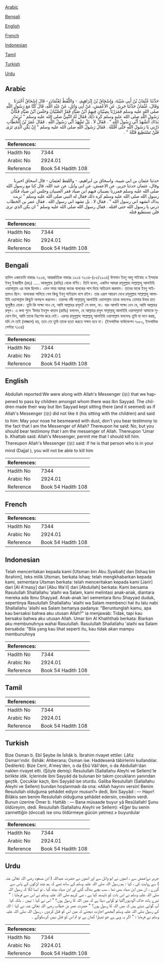 [Arabic](#arabic)

[Bengali](#bengali)

[English](#english)

[French](#french)

[Indonesian](#indonesian)

[Tamil](#tamil)

[Turkish](#turkish)

[Urdu](#urdu)

## Arabic


<div dir="rtl" lang="ar" style={{fontSize:'larger',backgroundColor:'#f8f9fa',padding:20}}>
حَدَّثَنَا عُثْمَانُ بْنُ أَبِي شَيْبَةَ، وَإِسْحَاقُ بْنُ إِبْرَاهِيمَ، - وَاللَّفْظُ لِعُثْمَانَ - قَالَ إِسْحَاقُ أَخْبَرَنَا وَقَالَ، عُثْمَانُ حَدَّثَنَا جَرِيرٌ، عَنِ الأَعْمَشِ، عَنْ أَبِي وَائِلٍ، عَنْ عَبْدِ اللَّهِ، قَالَ كُنَّا مَعَ رَسُولِ اللَّهِ صلى الله عليه وسلم فَمَرَرْنَا بِصِبْيَانٍ فِيهِمُ ابْنُ صَيَّادٍ فَفَرَّ الصِّبْيَانُ وَجَلَسَ ابْنُ صَيَّادٍ فَكَأَنَّ رَسُولَ اللَّهِ صلى الله عليه وسلم كَرِهَ ذَلِكَ فَقَالَ لَهُ النَّبِيُّ صلى الله عليه وسلم ‏"‏ تَرِبَتْ يَدَاكَ أَتَشْهَدُ أَنِّي رَسُولُ اللَّهِ ‏"‏ ‏.‏ فَقَالَ لاَ ‏.‏ بَلْ تَشْهَدُ أَنِّي رَسُولُ اللَّهِ ‏.‏ فَقَالَ عُمَرُ بْنُ الْخَطَّابِ ذَرْنِي يَا رَسُولَ اللَّهِ حَتَّى أَقْتُلَهُ ‏.‏ فَقَالَ رَسُولُ اللَّهِ صلى الله عليه وسلم ‏"‏ إِنْ يَكُنِ الَّذِي تَرَى فَلَنْ تَسْتَطِيعَ قَتْلَهُ ‏"‏ ‏.‏
</div>
<div style={{backgroundColor:'#f8f9fa',padding:20, marginBottom: 10}}><table> <thead> <tr> <th>References:</th> <th></th> </tr> </thead> <tbody><tr><td>Hadith No</td><td>7344</td></tr><tr><td>Arabic No</td><td>2924.01</td></tr><tr><td>Reference</td><td>Book 54 Hadith 108</td></tr></tbody></table></div>


<div dir="rtl" lang="ar" style={{fontSize:'larger',backgroundColor:'#f8f9fa',padding:20}}>
حدثنا عثمان بن ابي شيبة، واسحاق بن ابراهيم، - واللفظ لعثمان - قال اسحاق اخبرنا وقال، عثمان حدثنا جرير، عن الاعمش، عن ابي وايل، عن عبد الله، قال كنا مع رسول الله صلى الله عليه وسلم فمررنا بصبيان فيهم ابن صياد ففر الصبيان وجلس ابن صياد فكان رسول الله صلى الله عليه وسلم كره ذلك فقال له النبي صلى الله عليه وسلم " تربت يداك اتشهد اني رسول الله " . فقال لا . بل تشهد اني رسول الله . فقال عمر بن الخطاب ذرني يا رسول الله حتى اقتله . فقال رسول الله صلى الله عليه وسلم " ان يكن الذي ترى فلن تستطيع قتله
</div>
<div style={{backgroundColor:'#f8f9fa',padding:20, marginBottom: 10}}><table> <thead> <tr> <th>References:</th> <th></th> </tr> </thead> <tbody><tr><td>Hadith No</td><td>7344</td></tr><tr><td>Arabic No</td><td>2924.01</td></tr><tr><td>Reference</td><td>Book 54 Hadith 108</td></tr></tbody></table></div>

## Bengali


<div dir="ltr" lang="bn" style={{fontSize:'larger',backgroundColor:'#f8f9fa',padding:20}}>
হাদিস একাডেমি নাম্বারঃ ৭২৩৪, আন্তর্জাতিক নাম্বারঃ ১৯২৪ ৭২৩৪-(৮৫/২৯২৪) উসমান ইবনু আবু শাইবাহ ও ইসহাক ইবনু ইবরাহীম (রহঃ) ..... আবদুল্লাহ (রাযিঃ) থেকে বর্ণিত। তিনি বলেন, একদিন আমরা রসূলুল্লাহ সাল্লাল্লাহু আলাইহি ওয়াসাল্লাম এর সঙ্গে ছিলাম। এমন সময় আমরা কতক বালকের পাশ দিয়ে অতিক্রম করলাম। তাদের মাঝে ইবনু সাইয়্যাদও ছিল। বালকেরা পালিয়ে গেল কিন্তু ইবনু সাইয়্যাদ বসে রইল। তার এরূপ আচরণ দেখে রসূলুল্লাহ সাল্লাল্লাহু আলাইহি ওয়াসাল্লাম কিছুটা অপছন্দ করলেন। তারপর নবী সাল্লাল্লাহু আলাইহি ওয়াসাল্লাম তাকে বললেনঃ তোমার উভয় হাত ভূলুন্ঠিত হোক। তুমি কি সাক্ষ্য দাও যে, আমি আল্লাহর রসূল? সে বলল, না। বরং আপনি সাক্ষ্য দেন যে, আমি আল্লাহর রসূল। এ কথা শুনে ‘উমার ইবনুল খাত্তাব (রাযিঃ) বললেন, হে আল্লাহর রসূল সাল্লাল্লাহু আলাইহি ওয়াসাল্লাম! আমাকে সুযোগ দিন, আমি তাকে নিঃশেষ করে দেই। এরপর রসূলুল্লাহ সাল্লাল্লাহু আলাইহি ওয়াসাল্লাম বললেনঃ তুমি যা মনে করছ, যদি সে তাই (দাজ্জাল) হয়, তবে তো তুমি তাকে হত্যা করতে সক্ষম হবে না। (ইসলামিক ফাউন্ডেশন ৭০৮০, ইসলামিক সেন্টার ৭১৩৪)
</div>
<div style={{backgroundColor:'#f8f9fa',padding:20, marginBottom: 10}}><table> <thead> <tr> <th>References:</th> <th></th> </tr> </thead> <tbody><tr><td>Hadith No</td><td>7344</td></tr><tr><td>Arabic No</td><td>2924.01</td></tr><tr><td>Reference</td><td>Book 54 Hadith 108</td></tr></tbody></table></div>

## English


<div dir="ltr" lang="en" style={{fontSize:'larger',backgroundColor:'#f8f9fa',padding:20}}>
Abdullah reported:We were along with Allah's Messenger (ﷺ) that we happened to pass by children amongst whom there was Ibn Sayyad. The children made their way but Ibn Sayyad kept sitting there (and it seemed) as if Allah's Messenger (ﷺ) did not like it (his sitting with the children) and said to him: May your nose he besmeared with dust, don't you bear testimony to the fact that I am the Messenger of Allah? Thereupon he said: No, but you should bear testimony that I am the messenger of Allah. Thereupon 'Umar b. Khattab said: Allah's Messenger, permit me that I should kill him. Thereupon Allah's Messenger (ﷺ) said: If he is that person who is in your mind (Dajjal ), you will not be able to kill him
</div>
<div style={{backgroundColor:'#f8f9fa',padding:20, marginBottom: 10}}><table> <thead> <tr> <th>References:</th> <th></th> </tr> </thead> <tbody><tr><td>Hadith No</td><td>7344</td></tr><tr><td>Arabic No</td><td>2924.01</td></tr><tr><td>Reference</td><td>Book 54 Hadith 108</td></tr></tbody></table></div>

## French


<div dir="ltr" lang="fr" style={{fontSize:'larger',backgroundColor:'#f8f9fa',padding:20}}>

</div>
<div style={{backgroundColor:'#f8f9fa',padding:20, marginBottom: 10}}><table> <thead> <tr> <th>References:</th> <th></th> </tr> </thead> <tbody><tr><td>Hadith No</td><td>7344</td></tr><tr><td>Arabic No</td><td>2924.01</td></tr><tr><td>Reference</td><td>Book 54 Hadith 108</td></tr></tbody></table></div>

## Indonesian


<div dir="ltr" lang="id" style={{fontSize:'larger',backgroundColor:'#f8f9fa',padding:20}}>
Telah menceritakan kepada kami [Utsman bin Abu Syaibah] dan [Ishaq bin Ibrahim], teks milik Utsman, berkata Ishaq: telah mengkhabarkan kepada kami, sementara Utsman berkata: telah menceritakan kepada kami [Jarir] dari [Al A'masy] dari [Abu Wa'il] dari [Abdullah] berkata: Kami bersama Rasulullah Shallallahu 'alaihi wa Salam, kami melintasi anak-anak, diantara mereka ada Ibnu Shayyad. Anak-anak lari sementara Ibnu Shayyad duduk, sepertinya Rasulullah Shallallahu 'alaihi wa Salam membenci hal itu lalu nabi Shallallahu 'alaihi wa Salam bertanya padanya: "Beruntunglah kamu, apa kau bersaksi bahwa aku utusan Allah?" ia menjawab: Tidak, tapi kau bersaksi bahwa aku utusan Allah. Umar bin Al Khaththab berkata: Biarkan aku membunuhnya wahai Rasulullah. Rasulullah Shallallahu 'alaihi wa Salam bersabda: "Bila yang kau lihat seperti itu, kau tidak akan mampu membunuhnya
</div>
<div style={{backgroundColor:'#f8f9fa',padding:20, marginBottom: 10}}><table> <thead> <tr> <th>References:</th> <th></th> </tr> </thead> <tbody><tr><td>Hadith No</td><td>7344</td></tr><tr><td>Arabic No</td><td>2924.01</td></tr><tr><td>Reference</td><td>Book 54 Hadith 108</td></tr></tbody></table></div>

## Tamil


<div dir="ltr" lang="ta" style={{fontSize:'larger',backgroundColor:'#f8f9fa',padding:20}}>

</div>
<div style={{backgroundColor:'#f8f9fa',padding:20, marginBottom: 10}}><table> <thead> <tr> <th>References:</th> <th></th> </tr> </thead> <tbody><tr><td>Hadith No</td><td>7344</td></tr><tr><td>Arabic No</td><td>2924.01</td></tr><tr><td>Reference</td><td>Book 54 Hadith 108</td></tr></tbody></table></div>

## Turkish


<div dir="ltr" lang="tr" style={{fontSize:'larger',backgroundColor:'#f8f9fa',padding:20}}>
Bize Osman b. Ebî Şeybe ile İshâk b. İbrahim rivayet ettiler. Lâfız Osman'ındır. (İshâk: Ahberana; Osman ise: Haddesenâ tâbirlerini kullandılar. Dedilerki): Bize Cerir, A'meş'den, o da Ebû Vâil'den, o da Abdullah'dan naklen rivayet etti. (Şöyle demiş): Resulullah (Sallallahu Aleyhi ve Sellem)'le birlikte idik. İçlerinde ibni Sayyâd da bulunan bir takım çocukların yanından geçtik. Çocuklar kaçtı, ibni Sayyâd ise oturdu. Galiba Resulullah (Sallallahu Aleyhi ve Sellem) bundan hoşlanmadı da ona: «Allah hayrını versin! Benim Resulullah olduğuma şehâdet ediyor musun?» dedi, İbni Sayyâd : — Hayır! Bilâkis sen benim Resulullah olduğuma şehâdet edersin, cevâbını verdi. Bunun üzerine Ömer b. Hattâb : — Bana müsaade buyur yâ Resûlallah! Şunu öldüreyim, dedi. Resulullah (Sallallahu Aleyhi ve Sellem): «Eğer bu senin zannettiğin (d«ccal) ise onu öldürmeye gücün yetmez.» buyurdular
</div>
<div style={{backgroundColor:'#f8f9fa',padding:20, marginBottom: 10}}><table> <thead> <tr> <th>References:</th> <th></th> </tr> </thead> <tbody><tr><td>Hadith No</td><td>7344</td></tr><tr><td>Arabic No</td><td>2924.01</td></tr><tr><td>Reference</td><td>Book 54 Hadith 108</td></tr></tbody></table></div>

## Urdu


<div dir="rtl" lang="ur" style={{fontSize:'larger',backgroundColor:'#f8f9fa',padding:20}}>
جریر نےاعمش سے ، انھوں نے ابو وائل سے اور انھوں نے حضرت عبداللہ ( ابن مسعود رضی اللہ تعالیٰ عنہ ) سے روایت کی ، کہا : ہم رسول اللہ صلی اللہ علیہ وسلم کے ساتھ تھے کہ ہم چند لڑکوں کے پاس سے گزرے ، ان میں ابن صیاد بھی تھا ، سب بچے بھاگ گئے اور ابن صیاد بیٹھ گیا ، تو ایسا لگا کہ رسول اللہ صلی اللہ علیہ وسلم نے اس بات کو ناپسند کیا ہے ، نبی کریم صلی اللہ علیہ وسلم نے اس سے فرمایا : " تیرے ہاتھ خاک آلودہوں!کیا تو گواہی دیتا ہے کہ میں اللہ کا رسول ہوں؟ " اس نے کہا : نہیں ۔ بلکہ کیا آپ گواہی دیتے ہیں کہ میں اللہ کا رسول ہوں؟ " حضرت عمر بن خطاب رضی اللہ تعالیٰ عنہ نے کہا : اللہ کے رسول صلی اللہ علیہ وسلم !مجھے اجازت دیجئے کہ میں اس کو قتل کردوں ، رسول اللہ صلی اللہ علیہ وسلم نے فرمایا : " اگر یہ وہی ہے جو تمہارا گمان ہے تو تم اس کو قتل نہیں کرسکوگے ۔
</div>
<div style={{backgroundColor:'#f8f9fa',padding:20, marginBottom: 10}}><table> <thead> <tr> <th>References:</th> <th></th> </tr> </thead> <tbody><tr><td>Hadith No</td><td>7344</td></tr><tr><td>Arabic No</td><td>2924.01</td></tr><tr><td>Reference</td><td>Book 54 Hadith 108</td></tr></tbody></table></div>